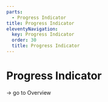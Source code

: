 ```yaml
---
parts:
  - Progress Indicator
title: Progress Indicator
eleventyNavigation:
  key: Progress Indicator
  order: 30
  title: Progress Indicator
---
```

# Progress Indicator

-> go to Overview
